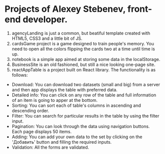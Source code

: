 # Projects of Alexey Stebenev, front-end developer.

1. agencyLanding is just a common, but beatiful template created with HTML5, CSS3 and a little bit of JS.
2. cardsGame project is a game designed to train people's memory. You need to open all the colors flipping the cards two at a time until time is up.
3. notebook is a simple app aimed at storing some data in the localStorage.
4. BusinessSite is an old fashioned, but still a nice looking one-page site.
5. reactAppTable is a project built on React library. The functionality is as follows:
 + Download: You can download two datasets (small and big) from a server and then app displays the table with preferred data.
 + Detailed info: You can click on any row of the table and full information of an item is going to apper at the bottom.
 + Sorting: You can sort each of table's columns in ascending and descending order.
 + Filter: You can search for particular results in the table by using the filter input.
 + Pagination: You can look through the data using navigation buttons. Each page displays 50 items.
 + Adding: You can add your own data to the set by clicking on the 'Добавить' button and filling the required inputs.
 + Validation: All the forms are validated. 
